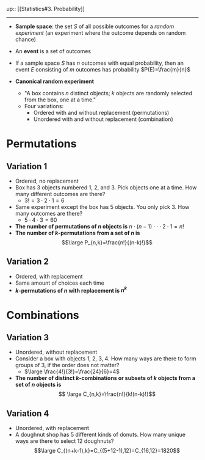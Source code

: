 up:: [[Statistics#3. Probability]]

---
- **Sample space**: the set $S$ of all possible outcomes for a *random experiment* (an experiment where the outcome depends on random chance)
- An **event** is a set of outcomes
- If a sample space $S$ has $n$ outcomes with equal probability, then an event $E$ consisting of $m$ outcomes has probability $P(E)=\frac{m}{n}$


- **Canonical random experiment**
	- "A box contains $n$ distinct objects; $k$ objects are randomly selected from the box, one at a time."
	- Four variations:
		- Ordered with and without replacement (permutations)
		- Unordered with and without replacement (combination)
# Permutations
## Variation 1
- Ordered, no replacement
- Box has 3 objects numbered 1, 2, and 3. Pick objects one at a time. How many different outcomes are there?
	- $3! = 3\cdot 2 \cdot 1 = 6$
- Same experiment except the box has 5 objects. You only pick 3. How many outcomes are there?
	- $5 \cdot 4 \cdot 3 = 60$
- **The number of permutations of $n$ objects is** $n \cdot (n-1) \cdot \cdot \cdot 2 \cdot 1 = n!$
- **The number of $k$-permutations from a set of $n$ is**
$$\large P_{n,k}=\frac{n!}{(n-k)!}$$
## Variation 2
- Ordered, with replacement
- Same amount of choices each time
- **$k$-permutations of $n$ with replacement is $n^k$**

# Combinations
## Variation 3
- Unordered, without replacement
- Consider a box with objects 1, 2, 3, 4. How many ways are there to form groups of 3, if the order does not matter?
	- $\large \frac{4!}{3!}=\frac{24}{6}=4$
- **The number of distinct $k$-combinations or subsets of $k$ objects from a set of $n$ objects is**
$$ \large C_{n,k}=\frac{n!}{k!(n-k)!}$$

## Variation 4
- Unordered, with replacement
- A doughnut shop has 5 different kinds of donuts. How many unique ways are there to select 12 doughnuts?
$$\large C_{(n+k-1),k}=C_{(5+12-1),12}=C_{16,12}=1820$$
